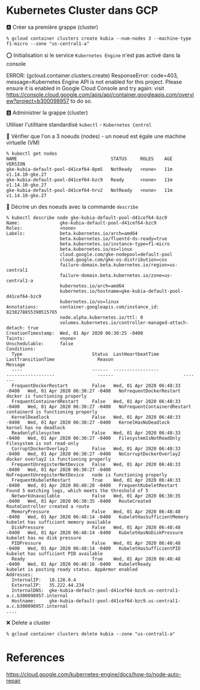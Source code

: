 # Kubernetes Cluster dans GCP


:a: Créer sa première grappe (cluster)


```
% gcloud container clusters create kubia --num-nodes 3 --machine-type f1-micro --zone "us-central1-a"
```

:o: Initialisation si le service `Kubernetes Engine` n'est pas activé dans la console

ERROR: (gcloud.container.clusters.create) ResponseError: code=403, message=Kubernetes Engine API is not enabled for this project. 
Please ensure it is enabled in Google Cloud Console and try again: 
visit https://console.cloud.google.com/apis/api/container.googleapis.com/overview?project=b300098957 to do so.



:b: Administrer la grappe (cluster)

Utiliser l'utilitaire standardisé `kubectl` - `Kubernetes Control`

:round_pushpin: Vérifier que l'on a 3 noeuds (nodes) - un noeud est égale une machine virtuelle (VM)

```
% kubectl get nodes
NAME                                   STATUS     ROLES    AGE   VERSION
gke-kubia-default-pool-d41cef64-8pm5   NotReady   <none>   11m   v1.14.10-gke.27
gke-kubia-default-pool-d41cef64-bzc9   Ready      <none>   11m   v1.14.10-gke.27
gke-kubia-default-pool-d41cef64-hrv2   NotReady   <none>   11m   v1.14.10-gke.27
```

:round_pushpin: Décrire un des noeuds avec la commande `describe` 

```
% kubectl describe node gke-kubia-default-pool-d41cef64-bzc9
Name:               gke-kubia-default-pool-d41cef64-bzc9
Roles:              <none>
Labels:             beta.kubernetes.io/arch=amd64
                    beta.kubernetes.io/fluentd-ds-ready=true
                    beta.kubernetes.io/instance-type=f1-micro
                    beta.kubernetes.io/os=linux
                    cloud.google.com/gke-nodepool=default-pool
                    cloud.google.com/gke-os-distribution=cos
                    failure-domain.beta.kubernetes.io/region=us-central1
                    failure-domain.beta.kubernetes.io/zone=us-central1-a
                    kubernetes.io/arch=amd64
                    kubernetes.io/hostname=gke-kubia-default-pool-d41cef64-bzc9
                    kubernetes.io/os=linux
Annotations:        container.googleapis.com/instance_id: 8238278855390515765
                    node.alpha.kubernetes.io/ttl: 0
                    volumes.kubernetes.io/controller-managed-attach-detach: true
CreationTimestamp:  Wed, 01 Apr 2020 06:30:25 -0400
Taints:             <none>
Unschedulable:      false
Conditions:
  Type                          Status  LastHeartbeatTime                 LastTransitionTime                Reason                          Message
  ----                          ------  -----------------                 ------------------                ------                          -------
  FrequentDockerRestart         False   Wed, 01 Apr 2020 06:48:33 -0400   Wed, 01 Apr 2020 06:30:27 -0400   NoFrequentDockerRestart         docker is functioning properly
  FrequentContainerdRestart     False   Wed, 01 Apr 2020 06:48:33 -0400   Wed, 01 Apr 2020 06:30:27 -0400   NoFrequentContainerdRestart     containerd is functioning properly
  KernelDeadlock                False   Wed, 01 Apr 2020 06:48:33 -0400   Wed, 01 Apr 2020 06:30:27 -0400   KernelHasNoDeadlock             kernel has no deadlock
  ReadonlyFilesystem            False   Wed, 01 Apr 2020 06:48:33 -0400   Wed, 01 Apr 2020 06:30:27 -0400   FilesystemIsNotReadOnly         Filesystem is not read-only
  CorruptDockerOverlay2         False   Wed, 01 Apr 2020 06:48:33 -0400   Wed, 01 Apr 2020 06:30:27 -0400   NoCorruptDockerOverlay2         docker overlay2 is functioning properly
  FrequentUnregisterNetDevice   False   Wed, 01 Apr 2020 06:48:33 -0400   Wed, 01 Apr 2020 06:30:27 -0400   NoFrequentUnregisterNetDevice   node is functioning properly
  FrequentKubeletRestart        True    Wed, 01 Apr 2020 06:48:33 -0400   Wed, 01 Apr 2020 06:40:28 -0400   FrequentKubeletRestart          Found 5 matching logs, which meets the threshold of 5
  NetworkUnavailable            False   Wed, 01 Apr 2020 06:30:35 -0400   Wed, 01 Apr 2020 06:30:35 -0400   RouteCreated                    RouteController created a route
  MemoryPressure                False   Wed, 01 Apr 2020 06:48:48 -0400   Wed, 01 Apr 2020 06:48:14 -0400   KubeletHasSufficientMemory      kubelet has sufficient memory available
  DiskPressure                  False   Wed, 01 Apr 2020 06:48:48 -0400   Wed, 01 Apr 2020 06:48:14 -0400   KubeletHasNoDiskPressure        kubelet has no disk pressure
  PIDPressure                   False   Wed, 01 Apr 2020 06:48:48 -0400   Wed, 01 Apr 2020 06:48:14 -0400   KubeletHasSufficientPID         kubelet has sufficient PID available
  Ready                         True    Wed, 01 Apr 2020 06:48:48 -0400   Wed, 01 Apr 2020 06:48:16 -0400   KubeletReady                    kubelet is posting ready status. AppArmor enabled
Addresses:
  InternalIP:   10.128.0.4
  ExternalIP:   35.222.44.234
  InternalDNS:  gke-kubia-default-pool-d41cef64-bzc9.us-central1-a.c.b300098957.internal
  Hostname:     gke-kubia-default-pool-d41cef64-bzc9.us-central1-a.c.b300098957.internal
....
```

:x: Delete a cluster

```
% gcloud container clusters delete kubia --zone "us-central1-a"
```


# References 

https://cloud.google.com/kubernetes-engine/docs/how-to/node-auto-repair
